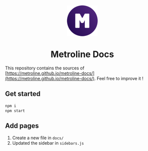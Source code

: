 <p align="center">
  <img alt="Metroline Logo" src="https://raw.githubusercontent.com/metroline/metroline-brand/master/metroline-logo.svg" width="100" />
</p>
<h1 align="center">
  Metroline Docs
</h1>

This repository contains the sources of [https://metroline.github.io/metroline-docs/](https://metroline.github.io/metroline-docs/). Feel free to improve it !

## Get started

```shell
npm i
npm start
```

## Add pages

1. Create a new file in `docs/`
2. Updated the sidebar in `sidebars.js`
